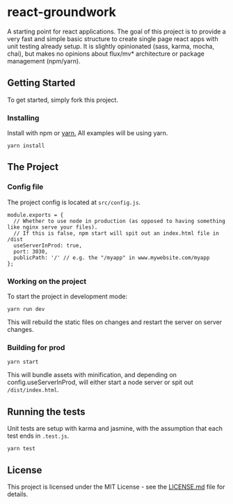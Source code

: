 # react-groundwork
A starting point for react applications. The goal of this project is to provide a very fast and simple basic
structure to create single page react apps with unit testing already setup. It is slightly opinionated (sass, karma,
mocha, chai), but makes no opinions about flux/mv* architecture or package management (npm/yarn).

## Getting Started

To get started, simply fork this project.

### Installing

Install with npm or [yarn.](https://github.com/yarnpkg/yarn) All examples will be using yarn.

```
yarn install
```

## The Project

### Config file

The project config is located at `src/config.js`.
```
module.exports = {
  // Whether to use node in production (as opposed to having something like nginx serve your files).
  // If this is false, npm start will spit out an index.html file in /dist
  useServerInProd: true,
  port: 3030,
  publicPath: '/' // e.g. the "/myapp" in www.mywebsite.com/myapp
};
```

### Working on the project

To start the project in development mode:

```
yarn run dev
```

This will rebuild the static files on changes and restart the server on server changes.

### Building for prod

```
yarn start
```

This will bundle assets with minification, and depending on config.useServerInProd, will either start a node server
or spit out `/dist/index.html`.


## Running the tests

Unit tests are setup with karma and jasmine, with the assumption that each test ends in `.test.js`.

```
yarn test
```

## License

This project is licensed under the MIT License - see the [LICENSE.md](LICENSE.md) file for details.
